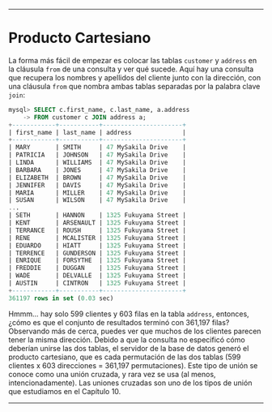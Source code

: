 
---

# Producto Cartesiano

La forma más fácil de empezar es colocar las tablas `customer` y `address` en la cláusula `from` de una consulta y ver qué sucede. Aquí hay una consulta que recupera los nombres y apellidos del cliente junto con la dirección, con una cláusula `from` que nombra ambas tablas separadas por la palabra clave `join`:

```sql
mysql> SELECT c.first_name, c.last_name, a.address
    -> FROM customer c JOIN address a;
+------------+-----------+----------------------+
| first_name | last_name | address              |
+------------+-----------+----------------------+
| MARY       | SMITH     | 47 MySakila Drive    |
| PATRICIA   | JOHNSON   | 47 MySakila Drive    |
| LINDA      | WILLIAMS  | 47 MySakila Drive    |
| BARBARA    | JONES     | 47 MySakila Drive    |
| ELIZABETH  | BROWN     | 47 MySakila Drive    |
| JENNIFER   | DAVIS     | 47 MySakila Drive    |
| MARIA      | MILLER    | 47 MySakila Drive    |
| SUSAN      | WILSON    | 47 MySakila Drive    |
...
| SETH       | HANNON    | 1325 Fukuyama Street |
| KENT       | ARSENAULT | 1325 Fukuyama Street |
| TERRANCE   | ROUSH     | 1325 Fukuyama Street |
| RENE       | MCALISTER | 1325 Fukuyama Street |
| EDUARDO    | HIATT     | 1325 Fukuyama Street |
| TERRENCE   | GUNDERSON | 1325 Fukuyama Street |
| ENRIQUE    | FORSYTHE  | 1325 Fukuyama Street |
| FREDDIE    | DUGGAN    | 1325 Fukuyama Street |
| WADE       | DELVALLE  | 1325 Fukuyama Street |
| AUSTIN     | CINTRON   | 1325 Fukuyama Street |
+------------+-----------+----------------------+
361197 rows in set (0.03 sec)
```

Hmmm... hay solo 599 clientes y 603 filas en la tabla `address`, entonces, ¿cómo es que el conjunto de resultados terminó con 361,197 filas? Observando más de cerca, puedes ver que muchos de los clientes parecen tener la misma dirección. Debido a que la consulta no especificó cómo deberían unirse las dos tablas, el servidor de la base de datos generó el producto cartesiano, que es cada permutación de las dos tablas (599 clientes x 603 direcciones = 361,197 permutaciones). Este tipo de unión se conoce como una unión cruzada, y rara vez se usa (al menos, intencionadamente). Las uniones cruzadas son uno de los tipos de unión que estudiamos en el Capítulo 10.

---

